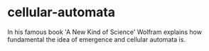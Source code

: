 # cellular-automata
In his famous book 'A New Kind of Science' Wolfram explains how fundamental the idea of emergence and cellular automata is.
